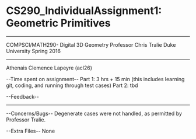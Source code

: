 # CS290_IndividualAssignment1: Geometric Primitives

_____________________________________ 
COMPSCI/MATH290- Digital 3D Geometry
Professor Chris Tralie
Duke University Spring 2016
_____________________________________
 
Athenais Clemence Lapeyre (acl26)


--Time spent on assignment--
Part 1: 3 hrs + 15 min (this includes learning git, coding, and running through test cases)
Part 2: tbd
  
--Feedback--
  _________

--Concerns/Bugs--
      Degenerate cases were not handled, as permitted by Professor Tralie.

--Extra Files--
      None
